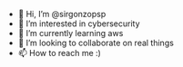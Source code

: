 - 👋 Hi, I’m @sirgonzopsp
- 👀 I’m interested in cybersecurity
- 🌱 I’m currently learning aws
- 💞️ I’m looking to collaborate on real things
- 📫 How to reach me :)

<!---
sirgonzopsp/sirgonzopsp is a ✨ special ✨ repository because its `README.md` (this file) appears on your GitHub profile.
You can click the Preview link to take a look at your changes.
--->
